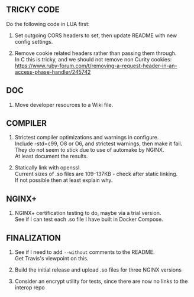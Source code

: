 TRICKY CODE
-----------
Do the following code in LUA first:

1. Set outgoing CORS headers to set, then update README with new config settings.

2. Remove cookie related headers rather than passing them through.\
   In C this is tricky, and we should not remove non Curity cookies:\
   https://www.ruby-forum.com/t/removing-a-request-header-in-an-access-phase-handler/245742

DOC
---
1. Move developer resources to a Wiki file.

COMPILER
--------
1. Strictest compiler optimizations and warnings in configure.\
   Include -std=c99, O8 or O6, and strictest warnings, then make it fail.\
   They do not seem to stick due to use of automake by NGINX.\
   At least document the results.

2. Statically link with openssl.\
   Current sizes of .so files are 109-137KB - check after static linking.\
   If not possible then at least explain why.

NGINX+
------
1. NGINX+ certification testing to do, maybe via a trial version.\
   See if I can test each .so file I have built in Docker Compose.

FINALIZATION
------------
1. See if I need to add `--without` comments to the README.\
   Get Travis's viewpoint on this.

2. Build the initial release and upload .so files for three NGINX versions

3. Consider an encrypt utility for tests, since there are now no links to the interop repo